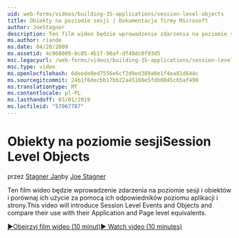 ```yaml
---
uid: web-forms/videos/building-35-applications/session-level-objects
title: Obiekty na poziomie sesji | Dokumentacja firmy Microsoft
author: JoeStagner
description: Ten film wideo będzie wprowadzenie zdarzenia na poziomie sesji i obiektów i porównaj ich użycie za pomocą ich odpowiedników poziomu aplikacji i strony.
ms.author: riande
ms.date: 04/20/2009
ms.assetid: 4c968009-8c05-4b1f-98af-df48dc0f93d5
msc.legacyurl: /web-forms/videos/building-35-applications/session-level-objects
msc.type: video
ms.openlocfilehash: 6deede8ed7556e6cf2d9ed389a0e1f4ea81d644c
ms.sourcegitcommit: 24b1f6decbb17bb22a45166e5fdb0845c65af498
ms.translationtype: MT
ms.contentlocale: pl-PL
ms.lasthandoff: 03/01/2019
ms.locfileid: "57067787"
---
```

<a name="session-level-objects"></a><span data-ttu-id="68cd0-103">Obiekty na poziomie sesji</span><span class="sxs-lookup"><span data-stu-id="68cd0-103">Session Level Objects</span></span>
====================
<span data-ttu-id="68cd0-104">przez [Stagner Jan](https://github.com/JoeStagner)</span><span class="sxs-lookup"><span data-stu-id="68cd0-104">by [Joe Stagner](https://github.com/JoeStagner)</span></span>

<span data-ttu-id="68cd0-105">Ten film wideo będzie wprowadzenie zdarzenia na poziomie sesji i obiektów i porównaj ich użycie za pomocą ich odpowiedników poziomu aplikacji i strony.</span><span class="sxs-lookup"><span data-stu-id="68cd0-105">This video will introduce Session Level Events and Objects and compare their use with their Application and Page level equivalents.</span></span>

[<span data-ttu-id="68cd0-106">&#9654;Obejrzyj film wideo (10 minut)</span><span class="sxs-lookup"><span data-stu-id="68cd0-106">&#9654; Watch video (10 minutes)</span></span>](https://channel9.msdn.com/Blogs/ASP-NET-Site-Videos/session-level-objects)
